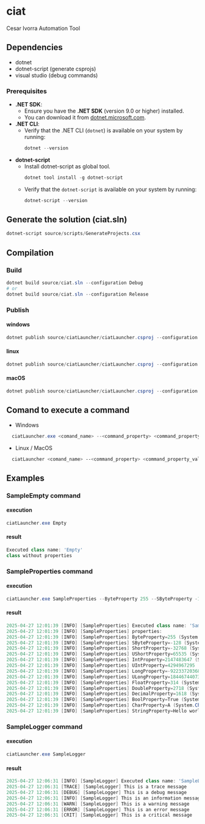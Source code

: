 # ciat
Cesar Ivorra Automation Tool

## Dependencies
- dotnet
- dotnet-script (generate csprojs)
- visual studio (debug commands)

### Prerequisites
- **.NET SDK**:
  - Ensure you have the **.NET SDK** (version 9.0 or higher) installed.
  - You can download it from [dotnet.microsoft.com](https://dotnet.microsoft.com/download).
- **.NET CLI**:
  - Verify that the .NET CLI (`dotnet`) is available on your system by running:
    ```powershell
    dotnet --version
    ```
- **dotnet-script**
  - Install dotnet-script as global tool.
    ```powershell
    dotnet tool install -g dotnet-script
    ```
  - Verify that the `dotnet-script` is available on your system by running:
    ```powershell
    dotnet-script --version
    ```

## Generate the solution (ciat.sln)
```powershell
dotnet-script source/scripts/GenerateProjects.csx
```

## Compilation
### Build
```powershell
dotnet build source/ciat.sln --configuration Debug
# or
dotnet build source/ciat.sln --configuration Release
```
### Publish
#### windows
```powershell
dotnet publish source/ciatLauncher/ciatLauncher.csproj --configuration Release --runtime win-x64 --self-contained --output publish/win-x64
```
#### linux
```powershell
dotnet publish source/ciatLauncher/ciatLauncher.csproj --configuration Release --runtime linux-x64 --self-contained --output publish/linux-x64
```

#### macOS
```powershell
dotnet publish source/ciatLauncher/ciatLauncher.csproj --configuration Release --runtime osx-x64 --self-contained --output publish/osx-x64
```

## Comand to execute a command
- Windows
```powershell
  ciatLauncher.exe <comand_name> --<command_property> <command_property_value> ...
```
- Linux / MacOS
```sh
  ciatLauncher <comand_name> --<command_property> <command_property_value> ...
```

## Examples

### SampleEmpty command
#### execution
```powershell
ciatLauncher.exe Empty
```
#### result
```powershell
Executed class name: 'Empty'
class without properties
```

### SampleProperties command
#### execution
```powershell
ciatLauncher.exe SampleProperties --ByteProperty 255 --SByteProperty -128 --ShortProperty -32768 --UShortProperty 65535 --IntProperty 2147483647 --UIntProperty 4294967295 --LongProperty -9223372036854775808 --ULongProperty 18446744073709551615 --FloatProperty 3.14 --DoubleProperty 2.718 --DecimalProperty 1.618 --BoolProperty true --CharProperty A --StringProperty "Hello world ciat!"
```
#### result
```powershell
2025-04-27 12:01:39 [INFO] [SampleProperties] Executed class name: 'SampleProperties'
2025-04-27 12:01:39 [INFO] [SampleProperties] properties:
2025-04-27 12:01:39 [INFO] [SampleProperties] ByteProperty=255 (System.Byte)
2025-04-27 12:01:39 [INFO] [SampleProperties] SByteProperty=-128 (System.SByte)
2025-04-27 12:01:39 [INFO] [SampleProperties] ShortProperty=-32768 (System.Int16)
2025-04-27 12:01:39 [INFO] [SampleProperties] UShortProperty=65535 (System.UInt16)
2025-04-27 12:01:39 [INFO] [SampleProperties] IntProperty=2147483647 (System.Int32)
2025-04-27 12:01:39 [INFO] [SampleProperties] UIntProperty=4294967295 (System.UInt32)
2025-04-27 12:01:39 [INFO] [SampleProperties] LongProperty=-9223372036854775808 (System.Int64)
2025-04-27 12:01:39 [INFO] [SampleProperties] ULongProperty=18446744073709551615 (System.UInt64)
2025-04-27 12:01:39 [INFO] [SampleProperties] FloatProperty=314 (System.Single)
2025-04-27 12:01:39 [INFO] [SampleProperties] DoubleProperty=2718 (System.Double)
2025-04-27 12:01:39 [INFO] [SampleProperties] DecimalProperty=1618 (System.Decimal)
2025-04-27 12:01:39 [INFO] [SampleProperties] BoolProperty=True (System.Boolean)
2025-04-27 12:01:39 [INFO] [SampleProperties] CharProperty=A (System.Char)
2025-04-27 12:01:39 [INFO] [SampleProperties] StringProperty=Hello world ciat! (System.String)
```

### SampleLogger command
#### execution
```powershell
ciatLauncher.exe SampleLogger
```
#### result
```powershell
2025-04-27 12:06:31 [INFO] [SampleLogger] Executed class name: 'SampleLogger'
2025-04-27 12:06:31 [TRACE] [SampleLogger] This is a trace message
2025-04-27 12:06:31 [DEBUG] [SampleLogger] This is a debug message
2025-04-27 12:06:31 [INFO] [SampleLogger] This is an information message
2025-04-27 12:06:31 [WARN] [SampleLogger] This is a warning message
2025-04-27 12:06:31 [ERROR] [SampleLogger] This is an error message
2025-04-27 12:06:31 [CRIT] [SampleLogger] This is a critical message
```